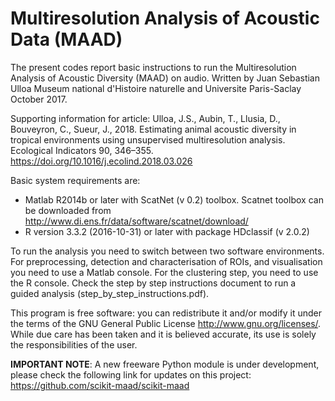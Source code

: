 # Multiresolution Analysis of Acoustic Data (MAAD)
The present codes report basic instructions to run the Multiresolution Analysis of Acoustic Diversity (MAAD) on audio. Written by Juan Sebastian Ulloa Museum national d'Histoire naturelle and Universite Paris-Saclay October 2017.

Supporting information for article: Ulloa, J.S., Aubin, T., Llusia, D., Bouveyron, C., Sueur, J., 2018. Estimating animal acoustic diversity in tropical environments using unsupervised multiresolution analysis. Ecological Indicators 90, 346–355. https://doi.org/10.1016/j.ecolind.2018.03.026


Basic system requirements are:
  - Matlab R2014b or later with ScatNet (v 0.2) toolbox. Scatnet toolbox can be downloaded from http://www.di.ens.fr/data/software/scatnet/download/
  - R version 3.3.2 (2016-10-31) or later with package HDclassif (v 2.0.2)

To run the analysis you need to switch between two software environments. For preprocessing, detection and characterisation of ROIs, and visualisation you need to use a Matlab console. For the clustering step, you need to use the R console. Check the step by step instructions document to run a guided analysis (step_by_step_instructions.pdf).

This program is free software: you can redistribute it and/or modify it under the terms of the GNU General Public License http://www.gnu.org/licenses/. While due care has been taken and it is believed accurate, its use is solely the responsibilities of the user.

**IMPORTANT NOTE**: A new freeware Python module is under development, please check the following link for updates on this project: 
https://github.com/scikit-maad/scikit-maad
